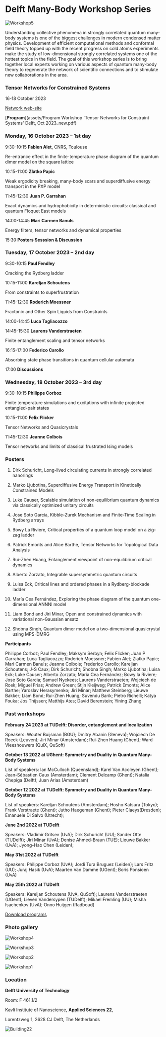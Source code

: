 Delft Many-Body Workshop Series
===============================

![Workshop5](assets/images/20231017_124539.jpg)

Understanding collective phenomena in strongly correlated quantum many-body systems is one of the biggest challenges in modern condensed matter physics. Development of efficient computational methods and conformal field theory topped up with the recent progress on cold atoms experiments make the study of low-dimensional strongly correlated systems one of the hottest topics in the field. The goal of this workshop series is to bring together local experts working on various aspects of quantum many-body theory to regenerate the network of scientific connections and to stimulate new collaborations in the area.




### **Tensor Networks for Constrained Systems**

16-18 October 2023

[Network web-site](https://iqtn.phys.strath.ac.uk/tensor-networks-for-constrained-systems/)

[**Program**](assets/Program Workshop 'Tensor Networks for Constraint Systems' Delft, Oct 2023_new.pdf)

### **Monday, 16 October 2023 – 1st day**

9:30-10:15
**Fabien Alet**, CNRS, Toulouse

Re-entrance effect in the finite-temperature phase diagram of the quantum dimer model on the square lattice


10:15-11:00
**Zlatko Papic**

Weak ergodicity breaking, many-body scars and superdiffusive energy transport in the PXP model



11:45-12:30
**Juan P. Garrahan**

Exact dynamics and hydrophobicity in deterministic circuits: classical and quantum Floquet East models



14:00-14:45
**Mari Carmen Banuls**

Energy filters, tensor networks and dynamical properties


15:30
**Posters Sesssion & Discussion**


### **Tuesday, 17 October 2023 – 2nd day**

9:30-10:15
**Paul Fendley**

Cracking the Rydberg ladder


10:15-11:00
**Kareljan Schoutens**

From constraints to superfrustration



11:45-12:30 
**Roderich Moessner**

Fractonic and Other Spin Liquids from Constraints



14:00-14:45 
**Luca Tagliacozzo**

14:45-15:30 
**Laurens Vanderstraeten**

Finite entanglement scaling and tensor networks


16:15-17:00 
**Federico Carollo**

Absorbing state phase transitions in quantum cellular automata


17:00 
**Discussions**


### **Wednesday, 18 October 2023 – 3rd day**

9:30-10:15
**Philippe Corboz**

Finite temperature simulations and excitations with infinite projected entangled-pair states

10:15-11:00
**Felix Flicker**

Tensor Networks and Quasicrystals


11:45-12:30
**Jeanne Colbois**

Tensor networks and limits of classical frustrated Ising models



### **Posters**

1. Dirk Schuricht, Long-lived circulating currents in strongly correlated nanorings

2. Marko Ljubotina, Superdiffusive Energy Transport in Kinetically Constrained Models

3. Luke Causer, Scalable simulation of non-equilibrium quantum dynamics via classically optimized unitary circuits

4. Jose Soto Garcia, Kibble-Zurek Mechanism and Finite-Time Scaling in Rydberg arrays

5. Bowy La Riviere, Critical properties of a quantum loop model on a zig-zag ladder

6. Patrick Emonts and Alice Barthe, Tensor Networks for Topological Data Analysis

7. Rui-Zhen Huang, Entanglement viewpoint of non-equilibrium critical dynamics

8. Alberto Zorzato, Integrable supersymmetric quantum circuits

9. Luisa Eck, Critical lines and ordered phases in a Rydberg-blockade ladder

10. María Cea Fernández, Exploring the phase diagram of the quantum one-dimensional ANNNI model

11. Liam Bond and Jiri Minar, Open and constrained dynamics with variational non-Gaussian ansatz

12. Shobna Singh, Quantum dimer model on a two-dimensional quasicrystal using MPS-DMRG


**Participants**

Philippe Corboz; 
Paul Fendley;
Maksym Serbyn;
Felix Flicker;
Juan P Garrahan;
Luca Tagliacozzo;
Roderich Moessner;
Fabien Alet;
Zlatko Papic;
Mari Carmen Banuls;
Jeanne Colbois;
Frederico Carollo;
Kareljan Schoutens;
J-S Caux;
Dirk Schuricht;
Shobna Singh;
Marko Ljubotina; 
Luisa Eck;
Luke Causer;
Alberto Zorzato;
Maria Cea Fernández;
Bowy la Riviere;
Jose Soto Garcia; 
Samuel Nyckees;
Laurens Vanderstraeten; 
Wojciech de Roek;
Miguel Frias;
Andrew Green;
Stijn Kleijweg;
Patrick Emonts;
Alice Barthe;
Yaroslav Herasymenko;
Jiri Minar;
Matthew Steinberg;
Lieuwe Bakker;
Liam Bond;
Rui-Zhen Huang;
Suvendu Barik;
Pietro Richelli;
Katya Fouka;
Jos Thijssen;
Matthijs Ates;
David Berenstein;
Yining Zhang



### **Past workshops**

**February 24 2023 at TUDelft: Disorder, entanglement and localization**

Speakers: Wouter Buijsman (BGU);
Dmitry Abanin (Geneva);
Wojciech De Roeck (Leuven);
Jiri Minar (Amsterdam);
Rui-Zhen Huang (Ghent);
Ward Vleeshouwers (QuiX, QuSoft)


**October 13 2022 at UGhent: Symmetry and Duality in Quantum Many-Body Systems**

List of speakers: Ian McCulloch (Queensland);
Karel Van Acoleyen (Ghent);
Jean-Sébastien Caux (Amsterdam);
Clement Delcamp (Ghent);
Natalia Chepiga (Delft);
Juan Arias (Amsterdam)


**October 12 2022 at TUDelft: Symmetry and Duality in Quantum Many-Body Systems**

List of speakers: Kareljan Schoutens (Amsterdam); 
Hosho Katsura (Tokyo);
Frank Verstraete (Ghent);
Jutho Haegeman (Ghent);
Pieter Claeys(Dresden);
Emanuele Di Salvo (Utrecht);


**June 2nd 2022 at TUDelft**

Speakers: Vladimir Gritsev (UvA); Dirk Schuricht (UU); Sander Otte (TUDelft); Jiri Minar (UvA); Denise Ahmed-Braun (TUE); Lieuwe Bakker (UvA); Jyong-Hao Chen (Leiden); 


**May 31st 2022 at TUDelft**

Speakers: Philippe Corboz (UvA); Jordi Tura Bruguez (Leiden); Lars Fritz (UU); Juraj Hasik (UvA); Maarten Van Damme (UGent); Boris Ponsioen (UvA)

**May 25th 2022 at TUDelft**

Speakers: Kareljan Schoutens (UvA, QuSoft); Laurens Vanderstraeten (UGent); Lieven Vandersypen (TUDelft); Mikael Fremling (UU); Misha Isachenkov (UvA); Onno Huijgen (Radboud)

[Download programs](https://nchepiga.github.io/homepage/assets/program_workshops.pdf)


### **Photo gallery**

![Workshop4](assets/images/workshop4.jpg)

![Workshop3](assets/images/workshop_3.jpg)

![Workshop2](assets/images/workshop2.jpg)

![Workshop1](assets/images/workshop1.jpg)





### **Location**

**Delft University of Technology**

Room: F 461.1/2 

Kavli Institute of Nanoscience,  **Applied Sciences 22**,

Lorentzweg 1, 2628 CJ Delft,  The Netherlands

![Building22](assets/images/delft.svg)


